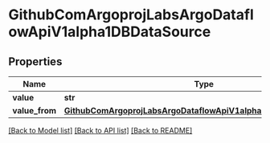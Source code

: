 # GithubComArgoprojLabsArgoDataflowApiV1alpha1DBDataSource

## Properties
Name | Type | Description | Notes
------------ | ------------- | ------------- | -------------
**value** | **str** |  | [optional] 
**value_from** | [**GithubComArgoprojLabsArgoDataflowApiV1alpha1DBDataSourceFrom**](GithubComArgoprojLabsArgoDataflowApiV1alpha1DBDataSourceFrom.md) |  | [optional] 

[[Back to Model list]](../README.md#documentation-for-models) [[Back to API list]](../README.md#documentation-for-api-endpoints) [[Back to README]](../README.md)


